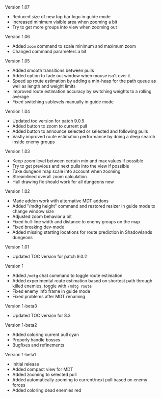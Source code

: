 Version 1.07
- Reduced size of new top bar logo in guide mode
- Increased minimum visible area when zooming a bit
- Try to get more groups into view when zooming out

Version 1.06
- Added `zoom` command to scale minimum and maximum zoom 
- Changed command parameters a bit

Version 1.05
- Added smooth transitions between pulls
- Added option to fade out window when mouse isn't over it
- Speed up route estimation by adding a min-heap for the path queue as well as length and weight limits
- Improved route estimation accuracy by switching weights to a rolling average
- Fixed switching sublevels manually in guide mode

Version 1.04
- Updated toc version for patch 9.0.5
- Added button to zoom to current pull
- Added button to announce selected or selected and following pulls
- Vastly improved route estimation performance by doing a deep search inside enemy groups

Version 1.03
- Keep zoom level between certain min and max values if possible
- Try to get previous and next pulls into the view if possible
- Take dungeon map scale into account when zooming
- Streamlined overall zoom calculation
- Hull drawing fix should work for all dungeons now

Version 1.02
- Made addon work with alternative MDT addons
- Added "/mdtg height" command and restored resizer in guide mode to change window size
- Adjusted zoom behavior a bit
- Fixed hull-line width and distance to enemy groups on the map
- Fixed breaking dev-mode
- Added missing starting locations for route prediction in Shadowlands dungeons

Version 1.01
- Updated TOC version for patch 9.0.2

Version 1
- Added `/mdtg` chat command to toggle route estimation
- Added experimental route estimation based on shortest path through killed enemies, toggle with `/mdtg route`
- Fixed enemy info frame in guide mode
- Fixed problems after MDT renaming

Version 1-beta3
- Updated TOC version for 8.3

Version 1-beta2
- Added coloring current pull cyan
- Properly handle bosses
- Bugfixes and refinements

Version 1-beta1
- Initial release
- Added compact view for MDT
- Added zooming to selected pull
- Added automatically zooming to current/next pull based on enemy forces
- Added coloring dead enemies red
